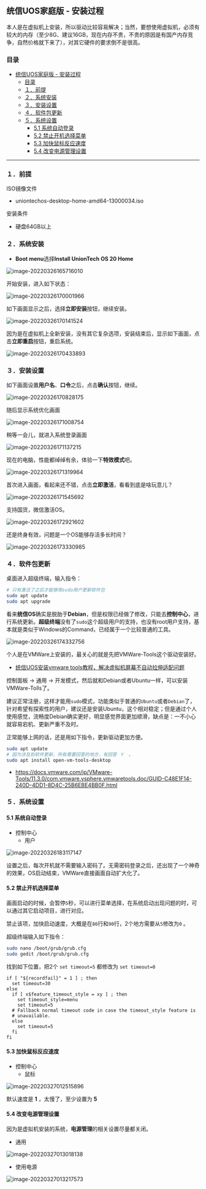 ## 统信UOS家庭版 - 安装过程

本人是在虚拟机上安装，所以驱动比较容易解决；当然，要想使用虚拟机，必须有较大的内存（至少8G、建议16GB，现在内存不贵，不贵的原因是有国产内存竞争，自然价格就下来了），对其它硬件的要求倒不是很高。

### 目录

- [统信UOS家庭版 - 安装过程](#统信uos家庭版---安装过程)
  - [目录](#目录)
  - [１．前提](#１前提)
  - [２．系统安装](#２系统安装)
  - [３．安装设置](#３安装设置)
  - [４．软件包更新](#４软件包更新)
  - [５．系统设置](#５系统设置)
    - [5.1 系统自动登录](#51-系统自动登录)
    - [5.2 禁止开机选择菜单](#52-禁止开机选择菜单)
    - [5.3 加快鼠标反应速度](#53-加快鼠标反应速度)
    - [5.4 改变电源管理设置](#54-改变电源管理设置)

---

### １．前提
ISO镜像文件

- uniontechos-desktop-home-amd64-13000034.iso

安装条件

- 硬盘64GB以上

### ２．系统安装



- **Boot menu**选择**Install UnionTech OS 20 Home**

![image-20220326165716010](images/image-20220326165716010.png)

开始安装，进入如下状态：

![image-20220326170001966](images/image-20220326170001966.png)

如下画面显示之后，选择**立即安装**按钮，继续安装。

![image-20220326170141524](images/image-20220326170141524.png)

因为是在虚拟机上全新安装，没有其它复杂选项，安装结束后，显示如下画面，点击**立即重启**按钮，重启系统。

![image-20220326170433893](images/image-20220326170433893.png)



### ３．安装设置

如下画面设置**用户名**、**口令**之后，点击**确认**按钮，继续。

![image-20220326170828175](images/image-20220326170828175.png)

随后显示系统优化画面

![image-20220326171008754](images/image-20220326171008754.png)

稍等一会儿，就进入系统登录画面

![image-20220326171137215](images/image-20220326171137215.png)

现在的电脑，性能都绰绰有余，体验一下**特效模式**吧。

![image-20220326171319964](images/image-20220326171319964.png)

首次进入画面，看起来还不错，点击**立即激活**，看看到底是啥玩意儿？

![image-20220326171545692](images/image-20220326171545692.png)

支持国货，微信激活OS。

![image-20220326172921602](images/image-20220326172921602.png)

还是终身有效，问题是一个OS能够存活多长时间？

![image-20220326173330985](images/image-20220326173330985.png)



### ４．软件包更新

桌面进入超级终端，输入指令：

```bash
# 只有激活了之后才能够用sudo用户更新软件包
sudo apt update
sudo apt upgrade
```

看来**统信OS**确实是脱胎于**Debian**，但是权限已经做了修改，只能去**控制中心**，进行系统更新。**超级终端**没有了`sudo`这个超级用户的支持，也没有root用户支持，基本就是类似于Windows的Command，已经属于一个比较普通的工具。

![image-20220326174332756](images/image-20220326174332756.png)

个人是在VMWare上安装的，最关心的就是先把VMWare-Tools这个驱动安装好。

- [统信UOS安装vmware tools教程，解决虚拟机屏幕不自动拉伸适配问题](https://www.bilibili.com/video/BV1o44y1n7t3)

控制面板 → 通用 → 开发模式，然后就和Debian或者Ubuntu一样，可以安装VMWare-Tolls了。

建议正常注册，这样才能用`sudo`模式，功能类似于普通的`Ubuntu`或者`Debian`了，针对希望有探索性的用户，建议还是安装Ubuntu，这个相对稳定；但是通过个人使用感觉，流畅度Debian确实更好，明显感觉界面更加顺滑，缺点是：一不小心就容易宕机、更新严重不及时。

正常能够上网的话，还是用如下指令，更新驱动更加方便。

```bash
sudo apt update
# 因为涉及到软件更新，所有需要回答的地方，有回答 Ｙ　。
sudo apt install open-vm-tools-desktop
```

- https://docs.vmware.com/jp/VMware-Tools/11.3.0/com.vmware.vsphere.vmwaretools.doc/GUID-C48E1F14-240D-4DD1-8D4C-25B6EBE4BB0F.html

### ５．系统设置



#### 5.1 系统自动登录

- 控制中心
  - 用户

![image-20220326183117147](images/image-20220326183117147.png)

设置之后，每次开机就不需要输入密码了。无需密码登录之后，还出现了一个神奇的效果，OS启动结束，VMWare直接画面自动扩大化了。

#### 5.2 禁止开机选择菜单

画面启动的时候，会暂停`5`秒，可以进行菜单选择，在系统启动出现问题的时，可以通过其它启动项目，进行对应。

禁止该项，加快启动速度，大概是在`86`行和`90`行，2个地方需要从`5`修改为`0` 。

超级终端输入如下指令：

```bash
sudo nano /boot/grub/grub.cfg
sudo gedit /boot/grub/grub.cfg
```

找到如下位置，把2个 `set timeout=5` 都修改为 `set timeout=0`

```
if [ "${recordfail}" = 1 ] ; then
  set timeout=30
else
  if [ x$feature_timeout_style = xy ] ; then
    set timeout_style=menu
    set timeout=5
  # Fallback normal timeout code in case the timeout_style feature is
  # unavailable.
  else
    set timeout=5
  fi
fi
```

#### 5.3 加快鼠标反应速度

- 控制中心
  - 鼠标

![image-20220327012515896](images/image-20220327012515896.png)

默认速度是 **1** ，太慢了，至少设置为 **5** 

#### 5.4 改变电源管理设置

因为是虚拟机安装的系统，**电源管理**的相关设置尽量都关闭。

- 通用

![image-20220327013018138](images/image-20220327013018138.png)

- 使用电源

![image-20220327013217573](images/image-20220327013217573.png)
